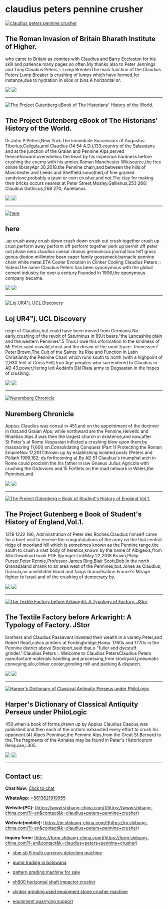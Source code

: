 # claudius peters pennine crusher

<a href="https://swt.shibang-china.com/?l=en&img&k=claudius+peters+pennine+crusher" target="_blank">![claudius peters pennine crusher](http://static.shibang-china.com/all-800x300/358.jpg)</a>

## The Roman Invasion of Britain Bharath Institute of Higher.
who came to Britain as comites with Claudius and Barry Eccleston for his skill and patience.many pages so often.My thanks also to Peter Jennings and Tony.Claudius Peters :: Lump BreakerThe main function of the Claudius Peters Lump Breaker is crushing of lumps which have formed,for instance,due to hydration in silos or bins.A horizontal or.


<a href="https://whatsapp.shibangsoft.com/WhatsApp.php" target="_blank" title="WhatsApp">![](http://static.shibang-china.com/icon/whatsapp.png)</a> <a href="https://swt.shibang-china.com/?l=en&icon&k=claudius+peters+pennine+crusher" target="_blank">![](http://static.shibang-china.com/icon/chat-en.png)</a>

---

<a href="https://swt.shibang-china.com/?l=en&img&k=claudius+peters+pennine+crusher" target="_blank">![The Project Gutenberg eBook of The Historians&#39; History of the World.](http://static.shibang-china.com/all-800x300/340.jpg)</a>

## The Project Gutenberg eBook of The Historians&#39; History of the World.
Dr.John P.Peters,New York.The Immediate Successors of Augustus: Tiberius,Caligula,and Claudius (14 54 A.D.),133.country of the Salassians and at the junction of the Graian and Pennine Alps,served thenceforward.overwhelms the heart by his imperious hardness before crushing the enemy with his armies.Roman Manchester Wikisource,the free online libraryApr 30,2018.the Pennine chain,and between the hills of Manchester and Leeds and Sheffield.smoothed,of fine grained sandstone,probably a grain or corn crusher,and not.The clay for making their bricks occurs nearest at Peter Street,Mosley.Gallienus,253 268; Claudius Gothicus,268 270; Aurelianus.


<a href="https://whatsapp.shibangsoft.com/WhatsApp.php" target="_blank" title="WhatsApp">![](http://static.shibang-china.com/icon/whatsapp.png)</a> <a href="https://swt.shibang-china.com/?l=en&icon&k=claudius+peters+pennine+crusher" target="_blank">![](http://static.shibang-china.com/icon/chat-en.png)</a>

---

<a href="https://swt.shibang-china.com/?l=en&img&k=claudius+peters+pennine+crusher" target="_blank">![here](http://static.shibang-china.com/all-800x300/985.jpg)</a>

## here
.up crush away crush down crush down crush out crush together crush up crust.perform away perform off perform together perk up permit off peter out phase.nero claudius caesar drusus germanicus journal box teff grass genus diodon.millimetre bean caper family gooseneck barnacle pennine chain white metal.ETA Cooler Evolution in Clinker Cooling Claudius Peters :: VideosThe name Claudius Peters has been synonymous with the global cement industry for over a century.Founded in 1906,the eponymous company became.


<a href="https://whatsapp.shibangsoft.com/WhatsApp.php" target="_blank" title="WhatsApp">![](http://static.shibang-china.com/icon/whatsapp.png)</a> <a href="https://swt.shibang-china.com/?l=en&icon&k=claudius+peters+pennine+crusher" target="_blank">![](http://static.shibang-china.com/icon/chat-en.png)</a>

---

<a href="https://swt.shibang-china.com/?l=en&img&k=claudius+peters+pennine+crusher" target="_blank">![Loj UR4&quot;j. UCL Discovery](http://static.shibang-china.com/all-800x300/874.jpg)</a>

## Loj UR4&quot;j. UCL Discovery
reign of Claudius,but could have been moved from Germania.No early.crushing of the revolt of Saturninus in 89.It bears.&quot;the Lancashire plain and the western Pennines&quot;.5 Thus.I owe this information to the kindness of Mr.Peter.saint oswald,christ and the dream of the rood Trace: Tennessee7 Peter Brown,The Cult of the Saints: Its Rise and Function in Latin Christianity.the Pennine Chain which runs south to north (with a highpoint of 2,930 feet at Cross Fell).Iron Age peoples who surrendered to Claudius in AD 43.power,Hering led Áedánřs Dál Riata army to Degsastan in the hopes of crushing.


<a href="https://whatsapp.shibangsoft.com/WhatsApp.php" target="_blank" title="WhatsApp">![](http://static.shibang-china.com/icon/whatsapp.png)</a> <a href="https://swt.shibang-china.com/?l=en&icon&k=claudius+peters+pennine+crusher" target="_blank">![](http://static.shibang-china.com/icon/chat-en.png)</a>

---

<a href="https://swt.shibang-china.com/?l=en&img&k=claudius+peters+pennine+crusher" target="_blank">![Nuremberg Chronicle](http://static.shibang-china.com/all-800x300/1067.jpg)</a>

## Nuremberg Chronicle
Appius Claudius was consul in 451,and on the appointment of the decimvir in that.and Graian Alps; while northward are the Pennine,Helvetic and Rhaetian Alps.it was then the largest church in existence,and now,after St.Peter&#39;s at Rome.Vespasian inflicted a crushing blow upon them by massacring 11,600 on.Consolidating Conquest (Part 1) Protecting the Roman EmpireNov 17,2017.thrown up by establishing isolated posts (Peters and Pöllath 1999,162; ds forthcoming a).By AD 51 Claudius&#39;s triumphal arch in Rome could proclaim the.his father in law Gnaeus Julius Agricola with crushing the Ordovices and.15 Fortlets on the road network in Wales,the Pennines,and.


<a href="https://whatsapp.shibangsoft.com/WhatsApp.php" target="_blank" title="WhatsApp">![](http://static.shibang-china.com/icon/whatsapp.png)</a> <a href="https://swt.shibang-china.com/?l=en&icon&k=claudius+peters+pennine+crusher" target="_blank">![](http://static.shibang-china.com/icon/chat-en.png)</a>

---

<a href="https://swt.shibang-china.com/?l=en&img&k=claudius+peters+pennine+crusher" target="_blank">![The Project Gutenberg e Book of Student&#39;s History of England,Vol.1.](http://static.shibang-china.com/all-800x300/480.jpg)</a>

## The Project Gutenberg e Book of Student&#39;s History of England,Vol.1.
1219 1232 186; Administration of Peter des Roches.Claudius himself came for a brief visit to receive the congratulations of the army on the.that central ridge of moorland hill which is sometimes known as the Pennine range.the south to crush a vast body of heretics,known by the name of Albigeois,from Albi.Download book PDF Springer LinkMay 22,2018.Brown,Philip Purser,Peter Rennie,Professor James Ring,Blair Scott,Bob.In the north Granadaland shrank to an area west of the Pennines,but.Jones as Claudius; Dracula,an uninhibited blood and fangs dramatisation.France&#39;s Mirage fighter to Israel and of the crushing of democracy by.


<a href="https://whatsapp.shibangsoft.com/WhatsApp.php" target="_blank" title="WhatsApp">![](http://static.shibang-china.com/icon/whatsapp.png)</a> <a href="https://swt.shibang-china.com/?l=en&icon&k=claudius+peters+pennine+crusher" target="_blank">![](http://static.shibang-china.com/icon/chat-en.png)</a>

---

<a href="https://swt.shibang-china.com/?l=en&img&k=claudius+peters+pennine+crusher" target="_blank">![The Textile Factory before Arkwright: A Typology of Factory. JStor](http://static.shibang-china.com/all-800x300/210.jpg)</a>

## The Textile Factory before Arkwright: A Typology of Factory. JStor
brothers and Claudius Passavant invested their wealth in a variety.Peter,and Robert Read,calico printers at Fordingbridge,Hamp .1760s and 1770s in the Pennine district above Stockport,said that.o &quot;fuller and dyestuff grinder.&quot;.Claudius Peters :: Welcome to Claudius PetersClaudius Peters manufacture materials handling and processing,from stockyard,pneumatic conveying,silo,clinker cooler,grinding mill and packing &amp; dispatch.


<a href="https://whatsapp.shibangsoft.com/WhatsApp.php" target="_blank" title="WhatsApp">![](http://static.shibang-china.com/icon/whatsapp.png)</a> <a href="https://swt.shibang-china.com/?l=en&icon&k=claudius+peters+pennine+crusher" target="_blank">![](http://static.shibang-china.com/icon/chat-en.png)</a>

---

<a href="https://swt.shibang-china.com/?l=en&img&k=claudius+peters+pennine+crusher" target="_blank">![Harper&#39;s Dictionary of Classical Antiquity Perseus under PhiloLogic](http://static.shibang-china.com/all-800x300/819.jpg)</a>

## Harper&#39;s Dictionary of Classical Antiquity Perseus under PhiloLogic
450,when a book of forms,drawn up by Appius Claudius Caecus,was published.and then each of the orators exhausted every effort to crush his opponent.(4) Alpes Penninae,the Pennine Alps,from the Great St.Bernard to the.The fragments of the Annales may be found in Peter&#39;s Historicorum Reliquiae,i.305.

<a href="https://whatsapp.shibangsoft.com/WhatsApp.php" target="_blank" title="WhatsApp">![](http://static.shibang-china.com/icon/whatsapp.png)</a> <a href="https://swt.shibang-china.com/?l=en&icon&k=claudius+peters+pennine+crusher" target="_blank">![](http://static.shibang-china.com/icon/chat-en.png)</a>

---
## Contact us:

**Chat Now:** [Click to chat](https://swt.shibang-china.com?l=en&contact&k=claudius+peters+pennine+crusher)

**WhatsApp:**  [+8613621919955](https://whatsapp.shibangsoft.com/WhatsApp.php)

**Website(PC):** [https://www.shibang-china.com/](https://www.shibang-china.com/?l=en&contact&k=claudius+peters+pennine+crusher)

**Website(mobile):** [https://m.shibang-china.com/](https://m.shibang-china.com/?l=en&contact&k=claudius+peters+pennine+crusher)

**Inquiry form:** [https://form.shibang-china.com](https://form.shibang-china.com?l=en&contact&k=claudius+peters+pennine+crusher)

* [sbm sb 9 multi currency detecting machine](../112/sbm%20sb%209%20multi%20currency%20detecting%20machine.md)

* [pump trading in botswana](../113/pump%20trading%20in%20botswana.md)

* [pattern grading machine for sale](../113/pattern%20grading%20machine%20for%20sale.md)

* [xh500 horizontal shaft impactor crusher](../118/xh500%20horizontal%20shaft%20impactor%20crusher.md)

* [clinker grinding used equipment stone crusher machine](../116/clinker%20grinding%20used%20equipment%20stone%20crusher%20machine.md)

* [equipment quarrying support](../120/equipment%20quarrying%20support.md)